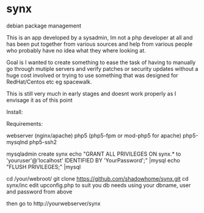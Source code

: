 # synx
debian package management

This is an app developed by a sysadmin, Im not a php developer at all and has been put together from various sources and help
from various people who probably have no idea what they where looking at.

Goal is
I wanted to create something to ease the task of having to manually go through mutiple servers and verify patches or security updates without a huge cost involved or trying to use something that was designed for RedHat/Centos etc eg spacewalk.

This is still very much in early stages and doesnt work properly as I envisage it as of this point

Install:

Requirements:

webserver (nginx/apache)
php5 (php5-fpm or mod-php5 for apache)
php5-mysqlnd
php5-ssh2

mysqladmin create synx
echo "GRANT ALL PRIVILEGES ON synx.* to 'youruser'@'localhost' IDENTIFIED BY 'YourPassword';" |mysql
echo "FLUSH PRIVILEGES;" |mysql

cd /your/webroot/
git clone https://github.com/shadowhome/synx.git
cd synx/inc
edit upconfig.php to suit you db needs using your dbname, user and password from above

then go to http://yourwebserver/synx


